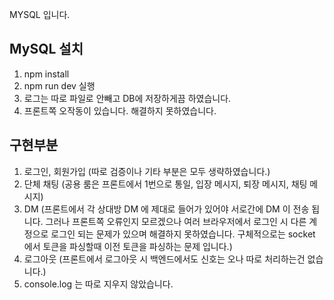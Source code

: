 MYSQL 입니다.

## MySQL 설치

1. npm install
2. npm run dev 실행
3. 로그는 따로 파일로 안빼고 DB에 저장하게끔 하였습니다.
4. 프론트쪽 오작동이 있습니다. 해결하지 못하였습니다.

## 구현부분
1. 로그인, 회원가입 (따로 검증이나 기타 부분은 모두 생략하였습니다.)
2. 단체 채팅 (공용 룸은 프론트에서 1번으로 통일, 입장 메시지, 퇴장 메시지, 채팅 메시지)
3. DM (프론트에서 각 상대방 DM 에 제대로 들어가 있어야 서로간에 DM 이 전송 됩니다. 그러나 프론트쪽 오류인지 모르겠으나 여러 브라우저에서 로그인 시 다른 계정으로 로그인 되는 문제가 있으며 해결하지 못하였습니다. 구체적으로는 socket 에서 토큰을 파싱할때 이전 토큰을 파싱하는 문제 입니다.)
4. 로그아웃 (프론트에서 로그아웃 시 백엔드에서도 신호는 오나 따로 처리하는건 없습니다.)
5. console.log 는 따로 지우지 않았습니다.

